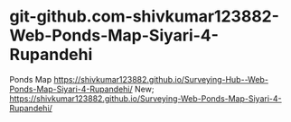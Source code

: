 # git-github.com-shivkumar123882-Web-Ponds-Map-Siyari-4-Rupandehi
Ponds Map
https://shivkumar123882.github.io/Surveying-Hub--Web-Ponds-Map-Siyari-4-Rupandehi/
New; https://shivkumar123882.github.io/Surveying-Web-Ponds-Map-Siyari-4-Rupandehi/
